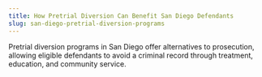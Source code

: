```yaml
---
title: How Pretrial Diversion Can Benefit San Diego Defendants
slug: san-diego-pretrial-diversion-programs
---
```


Pretrial diversion programs in San Diego offer alternatives to prosecution, allowing eligible defendants to avoid a criminal record through treatment, education, and community service.